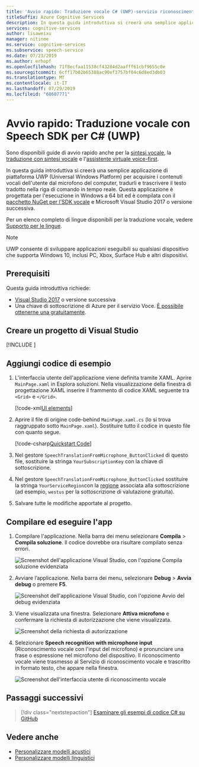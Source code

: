 ```yaml
---
title: 'Avvio rapido: Traduzione vocale C# (UWP)-servizio riconoscimento vocale'
titleSuffix: Azure Cognitive Services
description: In questa guida introduttiva si creerà una semplice applicazione di piattaforma UWP (Universal Windows Platform) per acquisire i contenuti vocali dell'utente, convertirli in un'altra lingua e restituire il testo nella riga di comando. Questa guida è destinata agli utenti di Windows.
services: cognitive-services
author: lisaweixu
manager: nitinme
ms.service: cognitive-services
ms.subservice: speech-service
ms.date: 07/23/2019
ms.author: erhopf
ms.openlocfilehash: 71f8ecfaa11538cf43284d2aafff61cbf9655c0e
ms.sourcegitcommit: 6cff17b02b65388ac90ef3757bf04c6d8ed3db03
ms.translationtype: MT
ms.contentlocale: it-IT
ms.lasthandoff: 07/29/2019
ms.locfileid: "68607771"
---
```

# <a name="quickstart-translate-speech-with-the-speech-sdk-for-c-uwp"></a>Avvio rapido: Traduzione vocale con Speech SDK per C# (UWP)

Sono disponibili guide di avvio rapido anche per la [sintesi vocale](quickstart-csharp-uwp.md), la [traduzione con sintesi vocale](quickstart-text-to-speech-csharp-uwp.md) e l'[assistente virtuale voice-first](quickstart-virtual-assistant-csharp-uwp.md).

In questa guida introduttiva si creerà una semplice applicazione di piattaforma UWP (Universal Windows Platform) per acquisire i contenuti vocali dell'utente dal microfono del computer, tradurli e trascrivere il testo tradotto nella riga di comando in tempo reale. Questa applicazione è progettata per l'esecuzione in Windows a 64 bit ed è compilata con il [pacchetto NuGet per l'SDK vocale](https://aka.ms/csspeech/nuget) e Microsoft Visual Studio 2017 o versione successiva.

Per un elenco completo di lingue disponibili per la traduzione vocale, vedere [Supporto per le lingue](language-support.md).

> [!NOTE]
> UWP consente di sviluppare applicazioni eseguibili su qualsiasi dispositivo che supporta Windows 10, inclusi PC, Xbox, Surface Hub e altri dispositivi.

## <a name="prerequisites"></a>Prerequisiti

Questa guida introduttiva richiede:

* [Visual Studio 2017](https://visualstudio.microsoft.com/downloads/) o versione successiva
* Una chiave di sottoscrizione di Azure per il servizio Voce. [È possibile ottenerne una gratuitamente](get-started.md).

## <a name="create-a-visual-studio-project"></a>Creare un progetto di Visual Studio

[!INCLUDE [](../../../includes/cognitive-services-speech-service-quickstart-uwp-create-proj.md)]

## <a name="add-sample-code"></a>Aggiungi codice di esempio

1. L'interfaccia utente dell'applicazione viene definita tramite XAML. Aprire `MainPage.xaml` in Esplora soluzioni. Nella visualizzazione della finestra di progettazione XAML inserire il frammento di codice XAML seguente tra `<Grid>` e `</Grid>`.

    [!code-xml[UI elements](~/samples-cognitive-services-speech-sdk/quickstart/speech-translation/csharp-uwp/helloworld/MainPage.xaml#StackPanel)]

1. Aprire il file di origine code-behind `MainPage.xaml.cs` (lo si trova raggruppato sotto `MainPage.xaml`). Sostituire tutto il codice in questo file con quanto segue.

    [!code-csharp[Quickstart Code](~/samples-cognitive-services-speech-sdk/quickstart/speech-translation/csharp-uwp/helloworld/MainPage.xaml.cs#code)]

1. Nel gestore `SpeechTranslationFromMicrophone_ButtonClicked` di questo file, sostituire la stringa `YourSubscriptionKey` con la chiave di sottoscrizione.

1. Nel gestore `SpeechTranslationFromMicrophone_ButtonClicked` sostituire la stringa `YourServiceRegion`con la [regione](regions.md) associata alla sottoscrizione (ad esempio, `westus` per la sottoscrizione di valutazione gratuita).

1. Salvare tutte le modifiche apportate al progetto.

## <a name="build-and-run-the-app"></a>Compilare ed eseguire l'app

1. Compilare l'applicazione. Nella barra dei menu selezionare **Compila** > **Compila soluzione**. Il codice dovrebbe ora risultare compilato senza errori.

    ![Screenshot dell'applicazione Visual Studio, con l'opzione Compila soluzione evidenziata](media/sdk/qs-csharp-uwp-08-build.png "Compilazione completata")

1. Avviare l’applicazione. Nella barra dei menu, selezionare **Debug** > **Avvia debug** o premere **F5**.

    ![Screenshot dell'applicazione Visual Studio, con l'opzione Avvio del debug evidenziata](media/sdk/qs-csharp-uwp-09-start-debugging.png "Avviare l’applicazione per eseguire il debug")

1. Viene visualizzata una finestra. Selezionare **Attiva microfono** e confermare la richiesta di autorizzazione che viene visualizzata.

    ![Screenshot della richiesta di autorizzazione](media/sdk/qs-csharp-uwp-10-access-prompt.png "Avviare l'applicazione per eseguire il debug")

1. Selezionare **Speech recognition with microphone input** (Riconoscimento vocale con l'input del microfono) e pronunciare una frase o espressione nel microfono del dispositivo. Il riconoscimento vocale viene trasmesso al Servizio di riconoscimento vocale e trascritto in formato testo, che appare nella finestra.

    ![Screenshot dell'interfaccia utente di riconoscimento vocale](media/sdk/qs-translate-csharp-uwp-ui-result.png)

## <a name="next-steps"></a>Passaggi successivi

> [!div class="nextstepaction"]
> [Esaminare gli esempi di codice C# su GitHub](https://aka.ms/csspeech/samples)

## <a name="see-also"></a>Vedere anche

- [Personalizzare modelli acustici](how-to-customize-acoustic-models.md)
- [Personalizzare modelli linguistici](how-to-customize-language-model.md)
